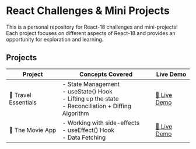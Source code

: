 # React Challenges & Mini Projects

This is a personal repository for React-18 challenges and mini-projects! Each project focuses on different aspects of React-18 and provides an opportunity for exploration and learning.

## Projects

| Project              | Concepts Covered                                                                                             | Live Demo                                                                       |
| -------------------- | ------------------------------------------------------------------------------------------------------------ | ------------------------------------------------------------------------------- |
| 🔆 Travel Essentials | - State Management <br>- useState() Hook <br>- Lifting up the state <br>- Reconciliation + Diffing Algorithm | <a href="https://travelessentials.netlify.app" target="_blank">🔗 Live Demo</a> |
| 🎥 The Movie App     | - Working with side-effects<br>- useEffect() Hook <br>- Data Fetching                                        | <a href="https://themovieappbytdg.netlify.app" target="_blank">🔗 Live Demo</a> |
